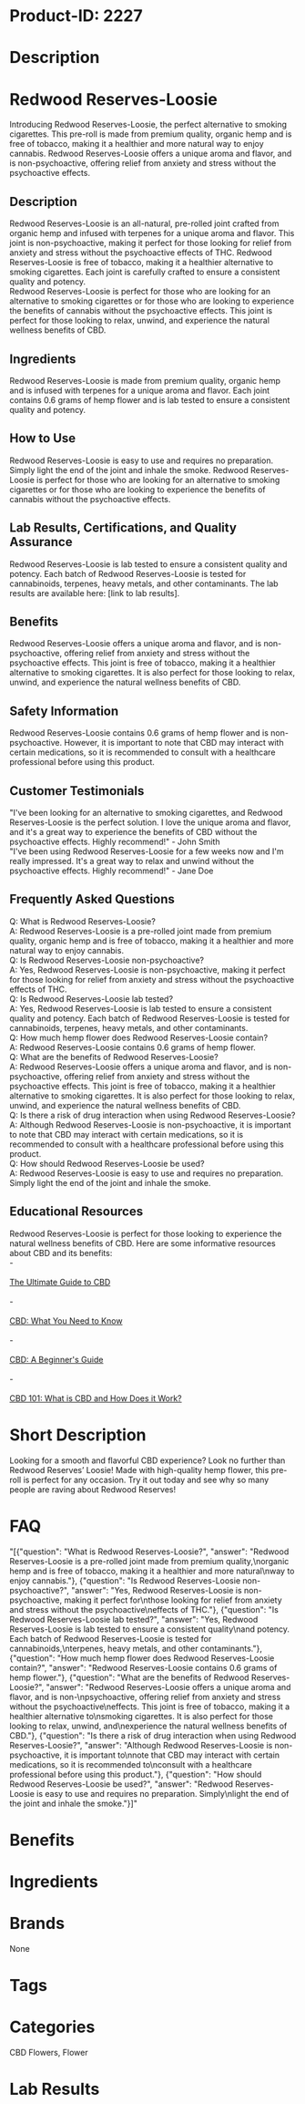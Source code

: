 # Product-ID: 2227

# Description

<h1>Redwood Reserves-Loosie</h1>
<p>Introducing Redwood Reserves-Loosie, the perfect alternative to smoking cigarettes. This pre-roll is made from premium quality, organic hemp and is free of tobacco, making it a healthier and more natural way to enjoy cannabis. Redwood Reserves-Loosie offers a unique aroma and flavor, and is non-psychoactive, offering relief from anxiety and stress without the psychoactive effects.</p>
<h2>Description</h2>
<p>Redwood Reserves-Loosie is an all-natural, pre-rolled joint crafted from organic hemp and infused with terpenes for a unique aroma and flavor. This joint is non-psychoactive, making it perfect for those looking for relief from anxiety and stress without the psychoactive effects of THC. Redwood Reserves-Loosie is free of tobacco, making it a healthier alternative to smoking cigarettes. Each joint is carefully crafted to ensure a consistent quality and potency.<br />
Redwood Reserves-Loosie is perfect for those who are looking for an alternative to smoking cigarettes or for those who are looking to experience the benefits of cannabis without the psychoactive effects. This joint is perfect for those looking to relax, unwind, and experience the natural wellness benefits of CBD.</p>
<h2>Ingredients</h2>
<p>Redwood Reserves-Loosie is made from premium quality, organic hemp and is infused with terpenes for a unique aroma and flavor. Each joint contains 0.6 grams of hemp flower and is lab tested to ensure a consistent quality and potency.</p>
<h2>How to Use</h2>
<p>Redwood Reserves-Loosie is easy to use and requires no preparation. Simply light the end of the joint and inhale the smoke. Redwood Reserves-Loosie is perfect for those who are looking for an alternative to smoking cigarettes or for those who are looking to experience the benefits of cannabis without the psychoactive effects.</p>
<h2>Lab Results, Certifications, and Quality Assurance</h2>
<p>Redwood Reserves-Loosie is lab tested to ensure a consistent quality and potency. Each batch of Redwood Reserves-Loosie is tested for cannabinoids, terpenes, heavy metals, and other contaminants. The lab results are available here: [link to lab results].</p>
<h2>Benefits</h2>
<p>Redwood Reserves-Loosie offers a unique aroma and flavor, and is non-psychoactive, offering relief from anxiety and stress without the psychoactive effects. This joint is free of tobacco, making it a healthier alternative to smoking cigarettes. It is also perfect for those looking to relax, unwind, and experience the natural wellness benefits of CBD.</p>
<h2>Safety Information</h2>
<p>Redwood Reserves-Loosie contains 0.6 grams of hemp flower and is non-psychoactive. However, it is important to note that CBD may interact with certain medications, so it is recommended to consult with a healthcare professional before using this product.</p>
<h2>Customer Testimonials</h2>
<p>"I've been looking for an alternative to smoking cigarettes, and Redwood Reserves-Loosie is the perfect solution. I love the unique aroma and flavor, and it's a great way to experience the benefits of CBD without the psychoactive effects. Highly recommend!" - John Smith<br />
"I've been using Redwood Reserves-Loosie for a few weeks now and I'm really impressed. It's a great way to relax and unwind without the psychoactive effects. Highly recommend!" - Jane Doe</p>
<h2>Frequently Asked Questions</h2>
<p>Q: What is Redwood Reserves-Loosie?<br />
A: Redwood Reserves-Loosie is a pre-rolled joint made from premium quality, organic hemp and is free of tobacco, making it a healthier and more natural way to enjoy cannabis.<br />
Q: Is Redwood Reserves-Loosie non-psychoactive?<br />
A: Yes, Redwood Reserves-Loosie is non-psychoactive, making it perfect for those looking for relief from anxiety and stress without the psychoactive effects of THC.<br />
Q: Is Redwood Reserves-Loosie lab tested?<br />
A: Yes, Redwood Reserves-Loosie is lab tested to ensure a consistent quality and potency. Each batch of Redwood Reserves-Loosie is tested for cannabinoids, terpenes, heavy metals, and other contaminants.<br />
Q: How much hemp flower does Redwood Reserves-Loosie contain?<br />
A: Redwood Reserves-Loosie contains 0.6 grams of hemp flower.<br />
Q: What are the benefits of Redwood Reserves-Loosie?<br />
A: Redwood Reserves-Loosie offers a unique aroma and flavor, and is non-psychoactive, offering relief from anxiety and stress without the psychoactive effects. This joint is free of tobacco, making it a healthier alternative to smoking cigarettes. It is also perfect for those looking to relax, unwind, and experience the natural wellness benefits of CBD.<br />
Q: Is there a risk of drug interaction when using Redwood Reserves-Loosie?<br />
A: Although Redwood Reserves-Loosie is non-psychoactive, it is important to note that CBD may interact with certain medications, so it is recommended to consult with a healthcare professional before using this product.<br />
Q: How should Redwood Reserves-Loosie be used?<br />
A: Redwood Reserves-Loosie is easy to use and requires no preparation. Simply light the end of the joint and inhale the smoke.</p>
<h2>Educational Resources</h2>
<p>Redwood Reserves-Loosie is perfect for those looking to experience the natural wellness benefits of CBD. Here are some informative resources about CBD and its benefits:<br />
-<br />
<a href="https://www.healthline.com/nutrition/cbd-oil-benefits"><br />
The Ultimate Guide to CBD<br />
</a><br />
-<br />
<a href="https://www.webmd.com/pain-management/news/20180824/cbd-what-you-need-to-know"><br />
CBD: What You Need to Know<br />
</a><br />
-<br />
<a href="https://www.cannabisculture.com/content/2019/04/10/cbd-a-beginners-guide/"><br />
CBD: A Beginner's Guide<br />
</a><br />
-<br />
<a href="https://www.cannabisbusinesstimes.com/article/cbd-101-what-is-cbd-and-how-does-it-work/"><br />
CBD 101: What is CBD and How Does it Work?<br />
</a></p>


# Short Description

<p>Looking for a smooth and flavorful CBD experience? Look no further than Redwood Reserves&#8217; Loosie! Made with high-quality hemp flower, this pre-roll is perfect for any occasion. Try it out today and see why so many people are raving about Redwood Reserves!</p>


# FAQ
"[{\"question\": \"What is Redwood Reserves-Loosie?\", \"answer\": \"Redwood Reserves-Loosie is a pre-rolled joint made from premium quality,\\norganic hemp and is free of tobacco, making it a healthier and more natural\\nway to enjoy cannabis.\"}, {\"question\": \"Is Redwood Reserves-Loosie non-psychoactive?\", \"answer\": \"Yes, Redwood Reserves-Loosie is non-psychoactive, making it perfect for\\nthose looking for relief from anxiety and stress without the psychoactive\\neffects of THC.\"}, {\"question\": \"Is Redwood Reserves-Loosie lab tested?\", \"answer\": \"Yes, Redwood Reserves-Loosie is lab tested to ensure a consistent quality\\nand potency. Each batch of Redwood Reserves-Loosie is tested for cannabinoids,\\nterpenes, heavy metals, and other contaminants.\"}, {\"question\": \"How much hemp flower does Redwood Reserves-Loosie contain?\", \"answer\": \"Redwood Reserves-Loosie contains 0.6 grams of hemp flower.\"}, {\"question\": \"What are the benefits of Redwood Reserves-Loosie?\", \"answer\": \"Redwood Reserves-Loosie offers a unique aroma and flavor, and is non-\\npsychoactive, offering relief from anxiety and stress without the psychoactive\\neffects. This joint is free of tobacco, making it a healthier alternative to\\nsmoking cigarettes. It is also perfect for those looking to relax, unwind, and\\nexperience the natural wellness benefits of CBD.\"}, {\"question\": \"Is there a risk of drug interaction when using Redwood Reserves-Loosie?\", \"answer\": \"Although Redwood Reserves-Loosie is non-psychoactive, it is important to\\nnote that CBD may interact with certain medications, so it is recommended to\\nconsult with a healthcare professional before using this product.\"}, {\"question\": \"How should Redwood Reserves-Loosie be used?\", \"answer\": \"Redwood Reserves-Loosie is easy to use and requires no preparation. Simply\\nlight the end of the joint and inhale the smoke.\"}]"

# Benefits



# Ingredients



# Brands

None

# Tags



# Categories

CBD Flowers, Flower

# Lab Results

